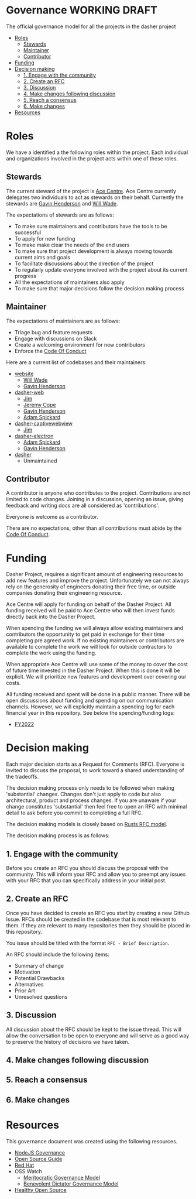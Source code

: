 # Governance WORKING DRAFT <!-- omit in toc -->

The official governance model for all the projects in the dasher project

- [Roles](#roles)
  - [Stewards](#stewards)
  - [Maintainer](#maintainer)
  - [Contributor](#contributor)
- [Funding](#funding)
- [Decision making](#decision-making)
  - [1. Engage with the community](#1-engage-with-the-community)
  - [2. Create an RFC](#2-create-an-rfc)
  - [3. Discussion](#3-discussion)
  - [4. Make changes following discussion](#4-make-changes-following-discussion)
  - [5. Reach a consensus](#5-reach-a-consensus)
  - [6. Make changes](#6-make-changes)
- [Resources](#resources)

# Roles

We have a identified a the following roles within the project. Each individual and organizations involved in the project acts within one of these roles.

## Stewards

The current steward of the project is [Ace Centre](http://acecentre.org.uk/). Ace Centre currently delegates two individuals to act as stewards on their behalf. Currently the stewards are [Gavin Henderson](https://acecentre.org.uk/about/staff/gavin-henderson) and [Will Wade](https://acecentre.org.uk/about/staff/will-wade).

The expectations of stewards are as follows:

- To make sure maintainers and contributors have the tools to be successful
- To apply for new funding
- To make make clear the needs of the end users
- To make sure that project development is always moving towards current aims and goals
- To facilitate discussions about the direction of the project
- To regularly update everyone involved with the project about its current progress
- All the expectations of maintainers also apply
- To make sure that major decisions follow the decision making process

## Maintainer

The expectations of maintainers are as follows:

- Triage bug and feature requests
- Engage with discussions on Slack
- Create a welcoming environment for new contributors
- Enforce the [Code Of Conduct](./code-of-conduct.md)

Here are a current list of codebases and their maintainers:

- [website](https://github.com/dasher-project/website)
  - [Will Wade](https://github.com/willwade)
  - [Gavin Henderson](https://github.com/gavinhenderson5)
- [dasher-web](https://github.com/dasher-project/dasher-web)
  - [Jim](https://github.com/sjjhsjjh)
  - [Jeremy Cope](https://github.com/jcope)
  - [Gavin Henderson](https://github.com/gavinhenderson5)
  - [Adam Spickard](https://github.com/aspickard)
- [dasher-captivewebview](https://github.com/dasher-project/dasher-captivewebview)
  - [Jim](https://github.com/sjjhsjjh)
- [dasher-electron](https://github.com/dasher-project/dasher-electron)
  - [Adam Spickard](https://github.com/aspickard)
  - [Gavin Henderson](https://github.com/gavinhenderson5)
- [dasher](https://github.com/dasher-project/dasher)
  - Unmaintained

## Contributor

A contributor is anyone who contributes to the project. Contributions are not limited to code changes. Joining in a discussion, opening an issue, giving feedback and writing docs are all considered as 'contributions'.

Everyone is welcome as a contributor.

There are no expectations, other than all contributions must abide by the [Code Of Conduct](./code-of-conduct.md).

# Funding

Dasher Project, requires a significant amount of engineering resources to add new features and improve the project. Unfortunately we can not always rely on the generosity of engineers donating their free time, or outside companies donating their engineering resource.

Ace Centre will apply for funding on behalf of the Dasher Project. All funding received will be paid to Ace Centre who will then invest funds directly back into the Dasher Project.

When spending the funding we will always allow existing maintainers and contributors the opportunity to get paid in exchange for their time completing pre agreed work. If no existing maintainers or contributors are available to complete the work we will look for outside contractors to complete the work using the funding.

When appropriate Ace Centre will use some of the money to cover the cost of future time invested in the Dasher Project. When this is done it will be explicit. We will prioritize new features and development over covering our costs.

All funding received and spent will be done in a public manner. There will be open discussions about funding and spending on our communication channels. However, we will explicitly maintain a spending log for each financial year in this repository. See below the spending/funding logs:

- [FY2022](./FY2022.md)

# Decision making

Each major decision starts as a Request for Comments (RFC). Everyone is invited to discuss the proposal, to work toward a shared understanding of the tradeoffs.

The decision making process only needs to be followed when making 'substantial' changes. Changes don't just apply to code but also architectural, product and process changes. If you are unaware if your change constitutes 'substantial' then feel free to open an RFC with minimal detail to ask before you commit to completing a full RFC.

The decision making models is closely based on [Rusts RFC model](https://github.com/rust-lang/rfcs).

The decision making process is as follows:

## 1. Engage with the community

Before you create an RFC you should discuss the proposal with the community. This will inform your RFC and allow you to preempt any issues with your RFC that you can specifically address in your initial post.

## 2. Create an RFC

Once you have decided to create an RFC you start by creating a new Github Issue. RFCs should be created in the codebase that is most relevant to them. If they are relevant to many repositories then they should be placed in this repository.

You issue should be titled with the format `RFC - Brief Description`.

An RFC should include the following items:

- Summary of change
- Motivation
- Potential Drawbacks
- Alternatives
- Prior Art
- Unresolved questions

## 3. Discussion

All discussion about the RFC should be kept to the issue thread. This will allow the conversation to be open to everyone and will serve as a good way to preserve the history of decisions we have taken.

## 4. Make changes following discussion

## 5. Reach a consensus

## 6. Make changes

# Resources

This governance document was created using the following resources.

- [NodeJS Governance](https://github.com/nodejs/node/blob/master/GOVERNANCE.md#collaborator-activities)
- [Open Source Guide](https://opensource.guide/leadership-and-governance/)
- [Red Hat](https://www.redhat.com/en/resources/guide-to-open-source-project-governance-models-overview)
- OSS Watch
  - [Meritocratic Governance Model](http://oss-watch.ac.uk/resources/meritocraticgovernancemodel)
  - [Benevolent Dictator Governance Model](http://oss-watch.ac.uk/resources/benevolentdictatorgovernancemodel)
- [Healthy Open Source](https://medium.com/the-node-js-collection/healthy-open-source-967fa8be7951)
